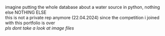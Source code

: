imagine putting the whole database about a water source in python, nothing else
NOTHING ELSE
<br> this is not a private rep anymore (22.04.2024) since the competition i joined with this portfolio is over
<br><em>pls dont take a look at image files</em>
